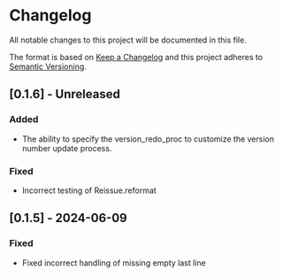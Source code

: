 # Changelog

All notable changes to this project will be documented in this file.

The format is based on [Keep a Changelog](http://keepachangelog.com/)
and this project adheres to [Semantic Versioning](http://semver.org/).

## [0.1.6] - Unreleased

### Added

- The ability to specify the version_redo_proc to customize the version number
  update process.

### Fixed

- Incorrect testing of Reissue.reformat

## [0.1.5] - 2024-06-09

### Fixed

- Fixed incorrect handling of missing empty last line
